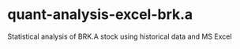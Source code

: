 # quant-analysis-excel-brk.a
Statistical analysis of BRK.A stock using historical data and MS Excel
